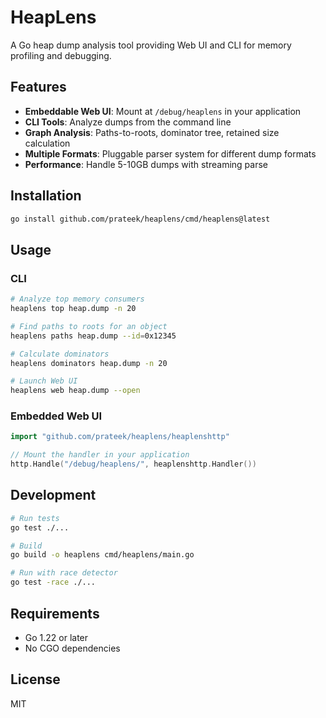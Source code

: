 # HeapLens

A Go heap dump analysis tool providing Web UI and CLI for memory profiling and debugging.

## Features

- **Embeddable Web UI**: Mount at `/debug/heaplens` in your application
- **CLI Tools**: Analyze dumps from the command line
- **Graph Analysis**: Paths-to-roots, dominator tree, retained size calculation
- **Multiple Formats**: Pluggable parser system for different dump formats
- **Performance**: Handle 5-10GB dumps with streaming parse

## Installation

```bash
go install github.com/prateek/heaplens/cmd/heaplens@latest
```

## Usage

### CLI

```bash
# Analyze top memory consumers
heaplens top heap.dump -n 20

# Find paths to roots for an object
heaplens paths heap.dump --id=0x12345

# Calculate dominators
heaplens dominators heap.dump -n 20

# Launch Web UI
heaplens web heap.dump --open
```

### Embedded Web UI

```go
import "github.com/prateek/heaplens/heaplenshttp"

// Mount the handler in your application
http.Handle("/debug/heaplens/", heaplenshttp.Handler())
```

## Development

```bash
# Run tests
go test ./...

# Build
go build -o heaplens cmd/heaplens/main.go

# Run with race detector
go test -race ./...
```

## Requirements

- Go 1.22 or later
- No CGO dependencies

## License

MIT